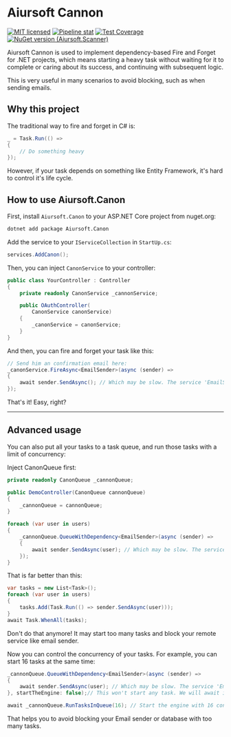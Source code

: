 # Aiursoft Cannon

[![MIT licensed](https://img.shields.io/badge/license-MIT-blue.svg)](https://gitlab.aiursoft.cn/aiursoft/canon/-/blob/master/LICENSE)
[![Pipeline stat](https://gitlab.aiursoft.cn/aiursoft/canon/badges/master/pipeline.svg)](https://gitlab.aiursoft.cn/aiursoft/canon/-/pipelines)
[![Test Coverage](https://gitlab.aiursoft.cn/aiursoft/canon/badges/master/coverage.svg)](https://gitlab.aiursoft.cn/aiursoft/canon/-/pipelines)
[![NuGet version (Aiursoft.Scanner)](https://img.shields.io/nuget/v/Aiursoft.Canon.svg)](https://www.nuget.org/packages/Aiursoft.Canon/)

Aiursoft Cannon is used to implement dependency-based Fire and Forget for .NET projects, which means starting a heavy task without waiting for it to complete or caring about its success, and continuing with subsequent logic.

This is very useful in many scenarios to avoid blocking, such as when sending emails.

## Why this project

The traditional way to fire and forget in C# is:

```csharp
_ = Task.Run(() =>
{
    // Do something heavy
});
```

However, if your task depends on something like Entity Framework, it's hard to control it's life cycle.

## How to use Aiursoft.Canon

First, install `Aiursoft.Canon` to your ASP.NET Core project from nuget.org:

```bash
dotnet add package Aiursoft.Canon
```

Add the service to your `IServiceCollection` in `StartUp.cs`:

```csharp
services.AddCanon();
```

Then, you can inject `CanonService` to your controller:

```csharp
public class YourController : Controller
{
    private readonly CanonService _cannonService;

    public OAuthController(
        CanonService canonService)
    {
        _canonService = canonService;
    }
}
```

And then, you can fire and forget your task like this:

```csharp
// Send him an confirmation email here:
_canonService.FireAsync<EmailSender>(async (sender) =>
{
    await sender.SendAsync(); // Which may be slow. The service 'EmailSender' will be available to use.
});
```

That's it! Easy, right?

---------

## Advanced usage

You can also put all your tasks to a task queue, and run those tasks with a limit of concurrency:

Inject CanonQueue first:

```csharp
private readonly CanonQueue _cannonQueue;

public DemoController(CanonQueue cannonQueue)
{
    _cannonQueue = cannonQueue;
}
```

```csharp
foreach (var user in users)
{
    _cannonQueue.QueueWithDependency<EmailSender>(async (sender) =>
    {
        await sender.SendAsync(user); // Which may be slow. The service 'EmailSender' will be available to use.
    });
}
```

That is far better than this:

```csharp
var tasks = new List<Task>();
foreach (var user in users)
{
    tasks.Add(Task.Run(() => sender.SendAsync(user)));
}
await Task.WhenAll(tasks);
```

Don't do that anymore! It may start too many tasks and block your remote service like email sender.

Now you can control the concurrency of your tasks. For example, you can start 16 tasks at the same time:

```csharp
_cannonQueue.QueueWithDependency<EmailSender>(async (sender) =>
{
    await sender.SendAsync(user); // Which may be slow. The service 'EmailSender' will be available to use.
}, startTheEngine: false);// This won't start any task. We will await it manually.

await _cannonQueue.RunTasksInQueue(16); // Start the engine with 16 concurrency and wait for all tasks to complete.
```

That helps you to avoid blocking your Email sender or database with too many tasks.
